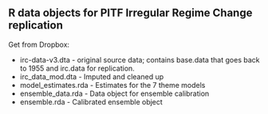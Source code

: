 R data objects for PITF Irregular Regime Change replication
-----

Get from Dropbox:

* irc-data-v3.dta - original source data; contains base.data that goes back to 1955 and irc.data for replication.
* irc_data_mod.dta - Imputed and cleaned up
* model_estimates.rda - Estimates for the 7 theme models
* ensemble_data.rda - Data object for ensemble calibration
* ensemble.rda - Calibrated ensemble object
